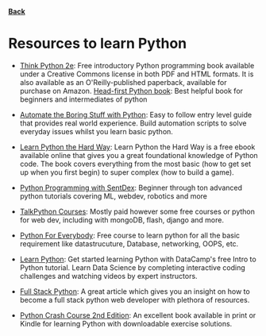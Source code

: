 **[Back](/README.md/)**
# Resources to learn Python

- [Think Python 2e](https://greenteapress.com/wp/think-python-2e/): Free introductory Python programming book available under a Creative Commons license in both PDF and HTML formats. It is also available as an O'Reilly-published paperback, available for purchase on Amazon.
[Head-first Python book](https://epdf.pub/index.php/head-first-python.html): Best helpful book for beginners and intermediates of python 
- [Automate the Boring Stuff with Python](https://automatetheboringstuff.com): Easy to follow entry level guide that provides real world experience. Build automation scripts to solve everyday issues whilst you learn basic python.

- [Learn Python the Hard Way](https://learnpythonthehardway.org/book/): Learn Python the Hard Way is a free ebook available online that gives you a great foundational knowledge of Python code. The book covers everything from the most basic (how to get set up when you first begin) to super complex (how to build a game).

- [Python Programming with SentDex](https://pythonprogramming.net): Beginner through ton advanced python tutorials covering ML, webdev, robotics and more

- [TalkPython Courses](https://talkpython.fm): Mostly paid however some free courses or python for web dev, including with mongoDB, flash, django and more.

- [Python For Everybody](https://www.py4e.com/): Free course to learn python for all the basic requirement like datastrucuture, Database, networking, OOPS, etc. 

- [Learn Python](https://www.learnpython.org/): Get started learning Python with DataCamp's free Intro to Python tutorial. Learn Data Science by completing interactive coding challenges and watching videos by expert instructors.

- [Full Stack Python](https://www.fullstackpython.com/web-development.html): A great article which gives you an insight on how to become a full stack python web developer with plethora of resources.


- [Python Crash Course 2nd Edition](https://tinyurl.com/yg5n5t34): An excellent book available in print or Kindle for learning Python with downloadable exercise solutions.